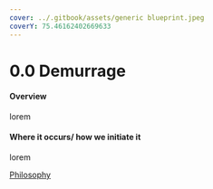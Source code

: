 ```yaml
---
cover: ../.gitbook/assets/generic blueprint.jpeg
coverY: 75.46162402669633
---
```


# 0.0 Demurrage

#### Overview

lorem

#### Where it occurs/ how we initiate it

lorem

[Philosophy](../white-paper/reputations-public-and-administrative/administrative-reputation/demurrage.md)
